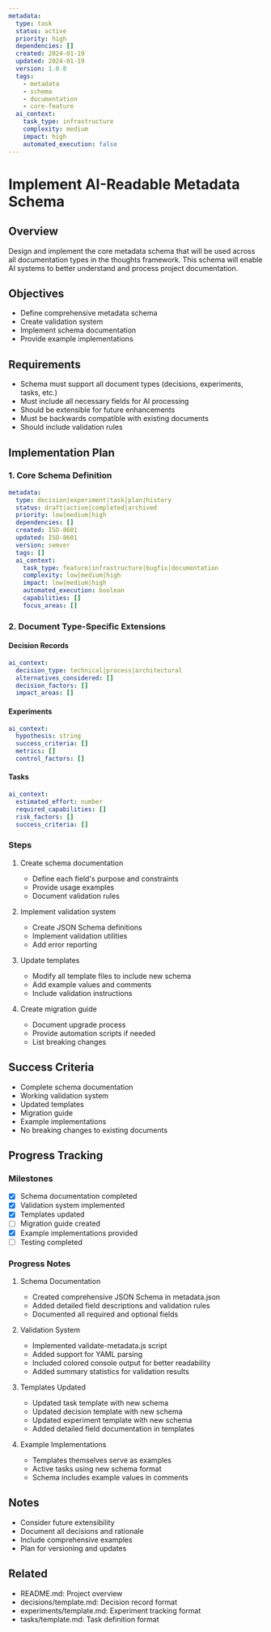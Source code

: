 ```yaml
---
metadata:
  type: task
  status: active
  priority: high
  dependencies: []
  created: 2024-01-19
  updated: 2024-01-19
  version: 1.0.0
  tags: 
    - metadata
    - schema
    - documentation
    - core-feature
  ai_context:
    task_type: infrastructure
    complexity: medium
    impact: high
    automated_execution: false
---
```


# Implement AI-Readable Metadata Schema

## Overview
Design and implement the core metadata schema that will be used across all documentation types in the thoughts framework. This schema will enable AI systems to better understand and process project documentation.

## Objectives
- Define comprehensive metadata schema
- Create validation system
- Implement schema documentation
- Provide example implementations

## Requirements
- Schema must support all document types (decisions, experiments, tasks, etc.)
- Must include all necessary fields for AI processing
- Should be extensible for future enhancements
- Must be backwards compatible with existing documents
- Should include validation rules

## Implementation Plan

### 1. Core Schema Definition
```yaml
metadata:
  type: decision|experiment|task|plan|history
  status: draft|active|completed|archived
  priority: low|medium|high
  dependencies: []
  created: ISO-8601
  updated: ISO-8601
  version: semver
  tags: []
  ai_context:
    task_type: feature|infrastructure|bugfix|documentation
    complexity: low|medium|high
    impact: low|medium|high
    automated_execution: boolean
    capabilities: []
    focus_areas: []
```

### 2. Document Type-Specific Extensions

#### Decision Records
```yaml
ai_context:
  decision_type: technical|process|architectural
  alternatives_considered: []
  decision_factors: []
  impact_areas: []
```

#### Experiments
```yaml
ai_context:
  hypothesis: string
  success_criteria: []
  metrics: []
  control_factors: []
```

#### Tasks
```yaml
ai_context:
  estimated_effort: number
  required_capabilities: []
  risk_factors: []
  success_criteria: []
```

### Steps
1. Create schema documentation
   - Define each field's purpose and constraints
   - Provide usage examples
   - Document validation rules

2. Implement validation system
   - Create JSON Schema definitions
   - Implement validation utilities
   - Add error reporting

3. Update templates
   - Modify all template files to include new schema
   - Add example values and comments
   - Include validation instructions

4. Create migration guide
   - Document upgrade process
   - Provide automation scripts if needed
   - List breaking changes

## Success Criteria
- Complete schema documentation
- Working validation system
- Updated templates
- Migration guide
- Example implementations
- No breaking changes to existing documents

## Progress Tracking

### Milestones
- [x] Schema documentation completed
- [x] Validation system implemented
- [x] Templates updated
- [ ] Migration guide created
- [x] Example implementations provided
- [ ] Testing completed

### Progress Notes
1. Schema Documentation
   - Created comprehensive JSON Schema in metadata.json
   - Added detailed field descriptions and validation rules
   - Documented all required and optional fields

2. Validation System
   - Implemented validate-metadata.js script
   - Added support for YAML parsing
   - Included colored console output for better readability
   - Added summary statistics for validation results

3. Templates Updated
   - Updated task template with new schema
   - Updated decision template with new schema
   - Updated experiment template with new schema
   - Added detailed field documentation in templates

4. Example Implementations
   - Templates themselves serve as examples
   - Active tasks using new schema format
   - Schema includes example values in comments

## Notes
- Consider future extensibility
- Document all decisions and rationale
- Include comprehensive examples
- Plan for versioning and updates

## Related
- README.md: Project overview
- decisions/template.md: Decision record format
- experiments/template.md: Experiment tracking format
- tasks/template.md: Task definition format
